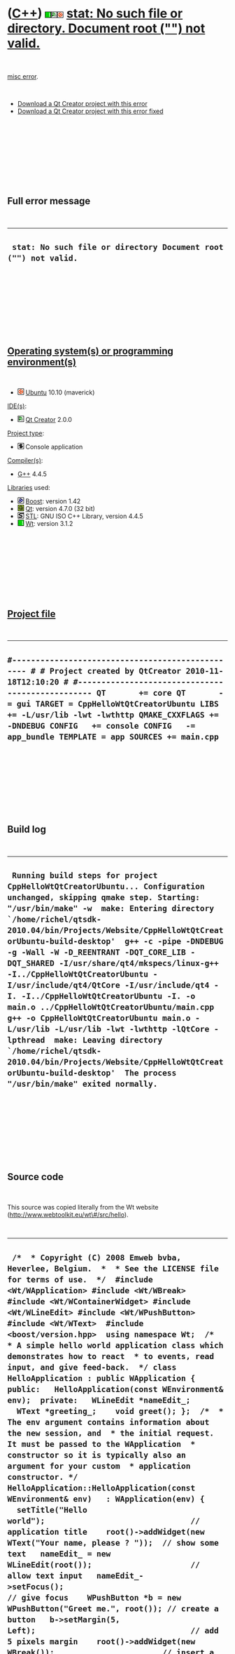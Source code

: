 



 

 

 

 

 

([C++](Cpp.md)) ![Wt](PicWt.png)![Qt Creator](PicQtCreator.png)![Ubuntu](PicUbuntu.png) [stat: No such file or directory. Document root ("") not valid.](CppMiscErrorStatNoSuchFileOrDirectoryDocumentRootNotValid.md)
========================================================================================================================================================================================================================

 

[misc error](CppMiscError.md).

 

-   [Download a Qt Creator project with this
    error](CppMiscErrorStatNoSuchFileOrDirectoryDocumentRootNotValid.zip)
-   [Download a Qt Creator project with this error
    fixed](CppMiscErrorStatNoSuchFileOrDirectoryDocumentRootNotValidFixed.zip)

 

 

 

 

 

Full error message
------------------

 

  ------------------------------------------------------------------
  ` stat: No such file or directory Document root ("") not valid.`
  ------------------------------------------------------------------

 

 

 

 

 

[Operating system(s) or programming environment(s)](CppOs.md)
--------------------------------------------------------------

 

-   ![Ubuntu](PicUbuntu.png) [Ubuntu](CppUbuntu.md) 10.10 (maverick)

[IDE(s)](CppIde.md):

-   ![Qt Creator](PicQtCreator.png) [Qt Creator](CppQtCreator.md) 2.0.0

[Project type](CppQtProjectType.md):

-   ![console](PicConsole.png) Console application

[Compiler(s)](CppCompiler.md):

-   [G++](CppGpp.md) 4.4.5

[Libraries](CppLibrary.md) used:

-   ![Boost](PicBoost.png) [Boost](CppBoost.md): version 1.42
-   ![Qt](PicQt.png) [Qt](CppQt.md): version 4.7.0 (32 bit)
-   ![STL](PicStl.png) [STL](CppStl.md): GNU ISO C++ Library, version
    4.4.5
-   ![Wt](PicWt.png) [Wt](CppWt.md): version 3.1.2

 

 

 

 

 

[Project file](CppQtProjectFile.md)
------------------------------------

 

  --------------------------------------------------------------------------------------------------------------------------------------------------------------------------------------------------------------------------------------------------------------------------------------------------------------------------------------------------------------------------------
  ` #------------------------------------------------- # # Project created by QtCreator 2010-11-18T12:10:20 # #------------------------------------------------- QT       += core QT       -= gui TARGET = CppHelloWtQtCreatorUbuntu LIBS += -L/usr/lib -lwt -lwthttp QMAKE_CXXFLAGS += -DNDEBUG CONFIG   += console CONFIG   -= app_bundle TEMPLATE = app SOURCES += main.cpp `
  --------------------------------------------------------------------------------------------------------------------------------------------------------------------------------------------------------------------------------------------------------------------------------------------------------------------------------------------------------------------------------

 

 

 

 

 

Build log
---------

 

  ---------------------------------------------------------------------------------------------------------------------------------------------------------------------------------------------------------------------------------------------------------------------------------------------------------------------------------------------------------------------------------------------------------------------------------------------------------------------------------------------------------------------------------------------------------------------------------------------------------------------------------------------------------------------------------------------------------------------------------------------------------------------------------------------------------------------
  ``  Running build steps for project CppHelloWtQtCreatorUbuntu... Configuration unchanged, skipping qmake step. Starting: "/usr/bin/make" -w  make: Entering directory `/home/richel/qtsdk-2010.04/bin/Projects/Website/CppHelloWtQtCreatorUbuntu-build-desktop'  g++ -c -pipe -DNDEBUG -g -Wall -W -D_REENTRANT -DQT_CORE_LIB -DQT_SHARED -I/usr/share/qt4/mkspecs/linux-g++ -I../CppHelloWtQtCreatorUbuntu -I/usr/include/qt4/QtCore -I/usr/include/qt4 -I. -I../CppHelloWtQtCreatorUbuntu -I. -o main.o ../CppHelloWtQtCreatorUbuntu/main.cpp  g++ -o CppHelloWtQtCreatorUbuntu main.o -L/usr/lib -L/usr/lib -lwt -lwthttp -lQtCore -lpthread  make: Leaving directory `/home/richel/qtsdk-2010.04/bin/Projects/Website/CppHelloWtQtCreatorUbuntu-build-desktop'  The process "/usr/bin/make" exited normally. ``
  ---------------------------------------------------------------------------------------------------------------------------------------------------------------------------------------------------------------------------------------------------------------------------------------------------------------------------------------------------------------------------------------------------------------------------------------------------------------------------------------------------------------------------------------------------------------------------------------------------------------------------------------------------------------------------------------------------------------------------------------------------------------------------------------------------------------------

 

 

 

 

 

Source code
-----------

 

This source was copied literally from the Wt website
(http://www.webtoolkit.eu/wt\#/src/hello).

 

  ------------------------------------------------------------------------------------------------------------------------------------------------------------------------------------------------------------------------------------------------------------------------------------------------------------------------------------------------------------------------------------------------------------------------------------------------------------------------------------------------------------------------------------------------------------------------------------------------------------------------------------------------------------------------------------------------------------------------------------------------------------------------------------------------------------------------------------------------------------------------------------------------------------------------------------------------------------------------------------------------------------------------------------------------------------------------------------------------------------------------------------------------------------------------------------------------------------------------------------------------------------------------------------------------------------------------------------------------------------------------------------------------------------------------------------------------------------------------------------------------------------------------------------------------------------------------------------------------------------------------------------------------------------------------------------------------------------------------------------------------------------------------------------------------------------------------------------------------------------------------------------------------------------------------------------------------------------------------------------------------------------------------------------------------------------------------------------------------------------------------------------------------------------------------------------------------------------------------------------------------------------------------------------------------------------------------------------------------------------------------------------------------------------------------------------------------------------------------------------------------------------------------------------------------------------------------------------------------------------------------------------------------------------------------------------------------------------------------------------------------------------------------------------------------------------------------------------------------------------------------------------------------------------------------------------------------------------------------------------------------
  ` /*  * Copyright (C) 2008 Emweb bvba, Heverlee, Belgium.  *  * See the LICENSE file for terms of use.  */  #include <Wt/WApplication> #include <Wt/WBreak> #include <Wt/WContainerWidget> #include <Wt/WLineEdit> #include <Wt/WPushButton> #include <Wt/WText>  #include <boost/version.hpp>  using namespace Wt;  /*  * A simple hello world application class which demonstrates how to react  * to events, read input, and give feed-back.  */ class HelloApplication : public WApplication { public:   HelloApplication(const WEnvironment& env);  private:   WLineEdit *nameEdit_;   WText *greeting_;    void greet(); };  /*  * The env argument contains information about the new session, and  * the initial request. It must be passed to the WApplication  * constructor so it is typically also an argument for your custom  * application constructor. */ HelloApplication::HelloApplication(const WEnvironment& env)   : WApplication(env) {   setTitle("Hello world");                               // application title    root()->addWidget(new WText("Your name, please ? "));  // show some text   nameEdit_ = new WLineEdit(root());                     // allow text input   nameEdit_->setFocus();                                 // give focus    WPushButton *b = new WPushButton("Greet me.", root()); // create a button   b->setMargin(5, Left);                                 // add 5 pixels margin    root()->addWidget(new WBreak());                       // insert a line break    greeting_ = new WText(root());                         // empty text    /*    * Connect signals with slots    *    * - simple Wt-way    */   b->clicked().connect(this, &HelloApplication::greet);    /*    * - using an arbitrary function object (binding values with boost::bind())    */   nameEdit_->enterPressed().connect     (boost::bind(&HelloApplication::greet, this)); }  void HelloApplication::greet() {   /*    * Update the text, using text input into the nameEdit_ field.    */   greeting_->setText("Hello there, " + nameEdit_->text()); }  WApplication *createApplication(const WEnvironment& env) {   /*    * You could read information from the environment to decide whether    * the user has permission to start a new application    */   return new HelloApplication(env); }  int main(int argc, char **argv) {   /*    * Your main method may set up some shared resources, but should then    * start the server application (FastCGI or httpd) that starts listening    * for requests, and handles all of the application life cycles.    *    * The last argument to WRun specifies the function that will instantiate    * new application objects. That function is executed when a new user surfs    * to the Wt application, and after the library has negotiated browser    * support. The function should return a newly instantiated application    * object.    */   return WRun(argc, argv, &createApplication); }`
  ------------------------------------------------------------------------------------------------------------------------------------------------------------------------------------------------------------------------------------------------------------------------------------------------------------------------------------------------------------------------------------------------------------------------------------------------------------------------------------------------------------------------------------------------------------------------------------------------------------------------------------------------------------------------------------------------------------------------------------------------------------------------------------------------------------------------------------------------------------------------------------------------------------------------------------------------------------------------------------------------------------------------------------------------------------------------------------------------------------------------------------------------------------------------------------------------------------------------------------------------------------------------------------------------------------------------------------------------------------------------------------------------------------------------------------------------------------------------------------------------------------------------------------------------------------------------------------------------------------------------------------------------------------------------------------------------------------------------------------------------------------------------------------------------------------------------------------------------------------------------------------------------------------------------------------------------------------------------------------------------------------------------------------------------------------------------------------------------------------------------------------------------------------------------------------------------------------------------------------------------------------------------------------------------------------------------------------------------------------------------------------------------------------------------------------------------------------------------------------------------------------------------------------------------------------------------------------------------------------------------------------------------------------------------------------------------------------------------------------------------------------------------------------------------------------------------------------------------------------------------------------------------------------------------------------------------------------------------------------------------

 

 

 

 

 

Process
-------

 

In a terminal, I checked if stat was present:

  ---------
  ` stat`
  ---------

 

The following screen output convinced me it was:

 

  -------------------------------------------------------------------------------------------------
  ``  stat: missing operand Try `stat --help' for more information. richel@richel1-desktop:~$  ``
  -------------------------------------------------------------------------------------------------

 

Obtaining the version of stat:

 

  ---------------------------------------------
  ` richel@richel1-desktop:~$ stat --version`
  ---------------------------------------------

 

Resulting in the following screen output, convincing me to have version
8.5 of stat:

 

  -------------------------------------------------------------------------------------------------------------------------------------------------------------------------------------------------------------------------------------------------------------------------------------------------------------------
  ` stat (GNU coreutils) 8.5 Copyright (C) 2010 Free Software Foundation, Inc. License GPLv3+: GNU GPL version 3 or later <http://gnu.org/licenses/gpl.html>. This is free software: you are free to change and redistribute it. There is NO WARRANTY, to the extent permitted by law.  Written by Michael Meskes.`
  -------------------------------------------------------------------------------------------------------------------------------------------------------------------------------------------------------------------------------------------------------------------------------------------------------------------

 

Adding some linker flags, by adding the lines below to the project file,
does not solve the problem:

 

  -----------------------------------------------------------------------------------
  ` QMAKE_LFLAGS += \   --docroot=. \   --http-server=0.0.0.0 \   --http-port=8080`
  -----------------------------------------------------------------------------------

 

 

 

 

 

Solution
--------

 

The program needs to have arguments supplied. Add the following
arguments to the [Run Settings](CppQtCreatorRunSettings.png):

 

  --------------------------------------------------------
  ` --docroot . --http-address 0.0.0.0 --http-port 8080`
  --------------------------------------------------------

 

-   [Download a Qt Creator project with this error
    fixed](CppMiscErrorStatNoSuchFileOrDirectoryDocumentRootNotValidFixed.zip)

 

 

 

 

 





 



